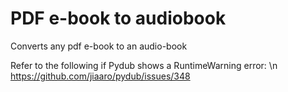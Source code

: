 # PDF e-book to audiobook
Converts any pdf e-book to an audio-book

Refer to the following if Pydub shows a RuntimeWarning error: \n
https://github.com/jiaaro/pydub/issues/348
